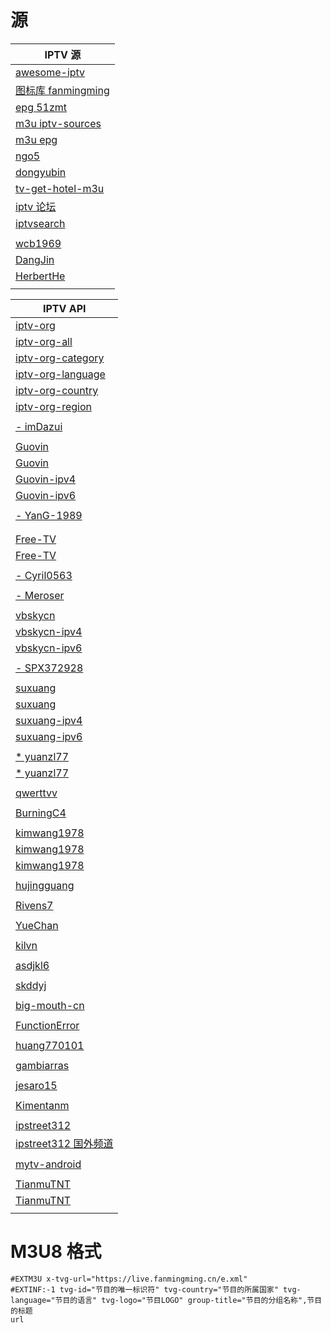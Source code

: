 # 源
| IPTV 源                                                            |
|-------------------------------------------------------------------|
| [awesome-iptv](https://github.com/iptv-org/awesome-iptv)          |
| [图标库 fanmingming](https://github.com/fanmingming/live)            |
| [epg 51zmt](http://epg.51zmt.top:8000/)                           |
| [m3u iptv-sources](https://m3u.ibert.me/)                         |
| [m3u epg](https://epg.pw/test_channel_page.html)                  |
| [ngo5](https://github.com/ngo5/IPTV)                              |
| [dongyubin](https://github.com/dongyubin/IPTV)                    |
| [tv-get-hotel-m3u](https://github.com/tongxunlu/tv-get-hotel-m3u) |
| [iptv 论坛](https://iptv.cc/)                                       |
| [iptvsearch](https://www.foodieguide.com/iptvsearch/)             |
|                                                                   |
| [wcb1969](https://github.com/wcb1969/iptv)                        |
| [DangJin](https://github.com/DangJin/awesome-iptv)                |
| [HerbertHe](https://github.com/HerbertHe/iptv-sources)            |
|                                                                   |

| IPTV API                                                                                          |
|---------------------------------------------------------------------------------------------------|
| [iptv-org](https://github.com/iptv-org/iptv)                                                      |
| [iptv-org-all](https://iptv-org.github.io/iptv/index.m3u)                                         |
| [iptv-org-category](https://iptv-org.github.io/iptv/index.category.m3u)                           |
| [iptv-org-language](https://iptv-org.github.io/iptv/index.language.m3u)                           |
| [iptv-org-country](https://iptv-org.github.io/iptv/index.country.m3u)                             |
| [iptv-org-region](https://iptv-org.github.io/iptv/index.region.m3u)                               |
|                                                                                                   |
| [- imDazui](https://github.com/imDazui/Tvlist-awesome-m3u-m3u8)                                   |
|                                                                                                   |
| [Guovin](https://github.com/Guovin/iptv-api)                                                      |
| [Guovin](https://raw.githubusercontent.com/Guovin/iptv-api/gd/output/result.m3u)                  |
| [Guovin-ipv4](https://raw.githubusercontent.com/Guovin/iptv-api/gd/output/ipv4/result.m3u)        |
| [Guovin-ipv6](https://raw.githubusercontent.com/Guovin/iptv-api/gd/output/ipv6/result.m3u)        |
|                                                                                                   |
| [- YanG-1989](https://github.com/YanG-1989/m3u)                                                   |
|                                                                                                   |
|                                                                                                   |
| [Free-TV](https://github.com/Free-TV/IPTV)                                                        |
| [Free-TV](https://raw.githubusercontent.com/Free-TV/IPTV/refs/heads/master/playlist.m3u8)         |
|                                                                                                   |
| [- Cyril0563](https://github.com/Cyril0563/lanjing_live)                                          |
|                                                                                                   |
| [- Meroser](https://github.com/Meroser/IPTV)                                                      |
|                                                                                                   |
| [vbskycn](https://github.com/vbskycn/iptv)                                                        |
| [vbskycn-ipv4](https://live.izbds.com/tv/iptv4.m3u)                                               |
| [vbskycn-ipv6](https://live.izbds.com/tv/iptv6.m3u)                                               |
|                                                                                                   |
| [- SPX372928](https://github.com/SPX372928/MyIPTV)                                                |
|                                                                                                   |
| [suxuang](https://github.com/suxuang/myIPTV)                                                      |
| [suxuang](https://raw.githubusercontent.com/suxuang/myIPTV/refs/heads/main/itv.m3u)               |
| [suxuang-ipv4](https://raw.githubusercontent.com/suxuang/myIPTV/refs/heads/main/ipv4.m3u)         |
| [suxuang-ipv6](https://raw.githubusercontent.com/suxuang/myIPTV/refs/heads/main/ipv6.m3u)         |
|                                                                                                   |
| [* yuanzl77](https://github.com/yuanzl77/IPTV)                                                    |
| [* yuanzl77](http://175.178.251.183:6689/live.m3u)                                                |
|                                                                                                   |
| [qwerttvv](https://github.com/qwerttvv/Beijing-IPTV)                                              |
|                                                                                                   |
| [BurningC4](https://github.com/BurningC4/Chinese-IPTV)                                            |
|                                                                                                   |
| [kimwang1978](https://github.com/kimwang1978/collect-tv-txt)                                      |
| [kimwang1978](https://live.iptv365.org/live.m3u)                                                  |
| [kimwang1978](https://raw.githubusercontent.com/kimwang1978/collect-txt/refs/heads/main/bbxx.m3u) |
|                                                                                                   |
| [hujingguang](https://github.com/hujingguang/ChinaIPTV)                                           |
|                                                                                                   |
| [Rivens7](https://github.com/Rivens7/Livelist)                                                    |
|                                                                                                   |
| [YueChan](https://github.com/YueChan/Live)                                                        |
|                                                                                                   |
| [kilvn](https://github.com/kilvn/iptv)                                                            |
|                                                                                                   |
| [asdjkl6](https://github.com/asdjkl6/tv)                                                          |
|                                                                                                   |
| [skddyj](https://github.com/skddyj/iptv)                                                          |
|                                                                                                   |
| [big-mouth-cn](https://github.com/big-mouth-cn/tv)                                                |
|                                                                                                   |
| [FunctionError](https://github.com/FunctionError/PiratesTv)                                       |
|                                                                                                   |
| [huang770101](https://github.com/huang770101/my-iptv)                                             |
|                                                                                                   |
| [gambiarras](https://github.com/gambiarras/legal-iptv)                                            |
|                                                                                                   |
| [jesaro15](https://github.com/jesaro15/iptv)                                                      |
|                                                                                                   |
| [Kimentanm](https://github.com/Kimentanm/aptv)                                                    |
|                                                                                                   |
| [ipstreet312](https://github.com/ipstreet312/freeiptv)                                            |
| [ipstreet312 国外频道](https://raw.githubusercontent.com/ipstreet312/freeiptv/master/all.m3u)         |
|                                                                                                   |
| [mytv-android](https://github.com/mytv-android/China-TV-Live-M3U8)                                |
|                                                                                                   |
| [TianmuTNT](https://github.com/TianmuTNT/iptv)                                                    |
| [TianmuTNT](https://raw.githubusercontent.com/TianmuTNT/iptv/refs/heads/main/iptv.m3u)            |
|                                                                                                   |

# M3U8 格式
```text
#EXTM3U x-tvg-url="https://live.fanmingming.cn/e.xml"
#EXTINF:-1 tvg-id="节目的唯一标识符" tvg-country="节目的所属国家" tvg-language="节目的语言" tvg-logo="节目LOGO" group-title="节目的分组名称",节目的标题
url
```